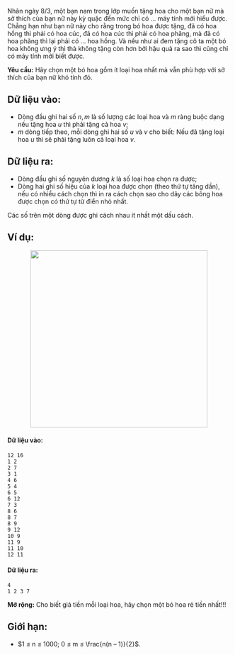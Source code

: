 Nhân ngày $8/3$, một bạn nam trong lớp muốn tặng hoa cho một bạn nữ mà sở thích của bạn nữ này kỳ quặc đến mức chỉ có ... máy tính mới hiểu được. Chẳng hạn như bạn nữ này cho rằng trong bó hoa được tặng, đã có hoa hồng thì phải có hoa cúc, đã có hoa cúc thì phải có hoa phăng, mà đã có hoa phăng thì lại phải có ... hoa hồng. Và nếu như ai đem tặng cô ta một bó hoa không ưng ý thì thà không tặng còn hơn bởi hậu quả ra sao thì cũng chỉ có máy tính mới biết được.

**Yêu cầu:** Hãy chọn một bó hoa gồm ít loại hoa nhất mà vẫn phù hợp với sở thích của bạn nữ khó tính đó.

## Dữ liệu vào:
- Dòng đầu ghi hai số $n, m$ là số lượng các loại hoa và $m$ ràng buộc dạng nếu tặng hoa $u$ thì phải tặng cả hoa $v$;
- $m$ dòng tiếp theo, mỗi dòng ghi hai số $u$ và $v$ cho biết: Nếu đã tặng loại hoa $u$ thì sẽ phải tặng luôn cả loại hoa $v$.

## Dữ liệu ra:
- Dòng đầu ghi số nguyên dương $k$ là số loại hoa chọn ra được;
- Dòng hai ghi số hiệu của $k$ loại hoa được chọn (theo thứ tự tăng dần), nếu có nhiều cách chọn thì in ra cách chọn sao cho dãy các bông hoa được chọn có thứ tự từ điển nhỏ nhất.

Các số trên một dòng được ghi cách nhau ít nhất một dấu cách.

## Ví dụ:
<center><img src="/images/problems/536/AFLOWERS.png" width="400px" /></center>

#### Dữ liệu vào:
```
12 16
1 2
2 7
3 1
4 6
5 4
6 5
6 12
7 3
8 6
8 7
8 9
9 12
10 9
11 9
11 10
12 11
```

#### Dữ liệu ra:
```
4
1 2 3 7
```

**Mở rộng:** Cho biết giá tiền mỗi loại hoa, hãy chọn một bó hoa rẻ tiền nhất!!!

## Giới hạn:
- $1 ≤ n ≤ 1000; 0 ≤ m ≤ \frac{n(n – 1)}{2}$.